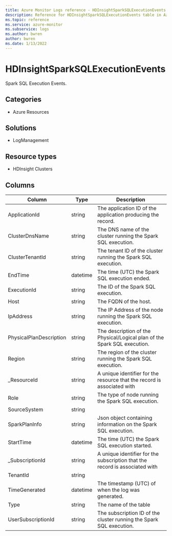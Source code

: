 ```yaml
---
title: Azure Monitor Logs reference - HDInsightSparkSQLExecutionEvents
description: Reference for HDInsightSparkSQLExecutionEvents table in Azure Monitor Logs.
ms.topic: reference
ms.service: azure-monitor
ms.subservice: logs
ms.author: bwren
author: bwren
ms.date: 1/13/2022
---
```


# HDInsightSparkSQLExecutionEvents

 Spark SQL Execution Events.

## Categories

- Azure Resources
## Solutions

- LogManagement
## Resource types

- HDInsight Clusters




## Columns

| Column | Type | Description |
| --- | --- | --- |
| ApplicationId | string | The application ID of the application producing the record. |
| ClusterDnsName | string | The DNS name of the cluster running the Spark SQL execution. |
| ClusterTenantId | string | The tenant ID of the cluster running the Spark SQL execution. |
| EndTime | datetime | The time (UTC) the Spark SQL execution ended. |
| ExecutionId | string | The ID of the Spark SQL execution. |
| Host | string | The FQDN of the host. |
| IpAddress | string | The IP Address of the node running the Spark SQL execution. |
| PhysicalPlanDescription | string | The description of the Physical/Logical plan of the Spark SQL execution. |
| Region | string | The region of the cluster running the Spark SQL execution. |
| _ResourceId | string | A unique identifier for the resource that the record is associated with |
| Role | string | The type of node  running the Spark SQL execution. |
| SourceSystem | string |  |
| SparkPlanInfo | string | Json object containing information on the Spark SQL execution. |
| StartTime | datetime | The time (UTC) the Spark SQL execution started. |
| _SubscriptionId | string | A unique identifier for the subscription that the record is associated with |
| TenantId | string |  |
| TimeGenerated | datetime | The timestamp (UTC) of when the log was generated. |
| Type | string | The name of the table |
| UserSubscriptionId | string | The subscription ID of the cluster running the Spark SQL execution. |
